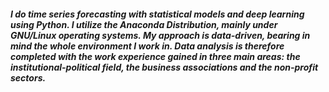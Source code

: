 ##### I do time series forecasting with statistical models and deep learning using Python. I utilize the Anaconda Distribution, mainly under GNU/Linux operating systems. My approach is data-driven, bearing in mind the whole environment I work in. Data analysis is therefore completed with the work experience gained in three main areas: the institutional-political field, the business associations and the non-profit sectors.

<!--
**mtubani/mtubani** is a ✨ _special_ ✨ repository because its `README.md` (this file) appears on your GitHub profile.

-->
